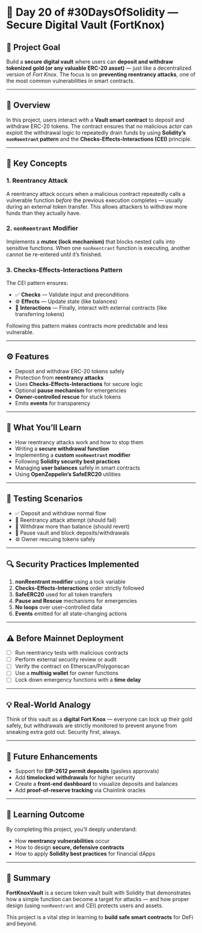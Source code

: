 # 🏰 Day 20 of #30DaysOfSolidity — Secure Digital Vault (FortKnox)

## 🎯 Project Goal

Build a **secure digital vault** where users can **deposit and withdraw tokenized gold (or any valuable ERC-20 asset)** — just like a decentralized version of *Fort Knox*. The focus is on **preventing reentrancy attacks**, one of the most common vulnerabilities in smart contracts.

---

## 🔐 Overview

In this project, users interact with a **Vault smart contract** to deposit and withdraw ERC-20 tokens. The contract ensures that no malicious actor can exploit the withdrawal logic to repeatedly drain funds by using **Solidity’s `nonReentrant` pattern** and the **Checks-Effects-Interactions (CEI)** principle.

---

## 🧩 Key Concepts

### 1. **Reentrancy Attack**

A reentrancy attack occurs when a malicious contract repeatedly calls a vulnerable function *before* the previous execution completes — usually during an external token transfer. This allows attackers to withdraw more funds than they actually have.

### 2. **`nonReentrant` Modifier**

Implements a **mutex (lock mechanism)** that blocks nested calls into sensitive functions.
When one `nonReentrant` function is executing, another cannot be re-entered until it’s finished.

### 3. **Checks-Effects-Interactions Pattern**

The CEI pattern ensures:

* ✅ **Checks** — Validate input and preconditions
* ⚙️ **Effects** — Update state (like balances)
* 🔗 **Interactions** — Finally, interact with external contracts (like transferring tokens)

Following this pattern makes contracts more predictable and less vulnerable.

---

## ⚙️ Features

* Deposit and withdraw ERC-20 tokens safely
* Protection from **reentrancy attacks**
* Uses **Checks-Effects-Interactions** for secure logic
* Optional **pause mechanism** for emergencies
* **Owner-controlled rescue** for stuck tokens
* Emits **events** for transparency

---

## 🧠 What You’ll Learn

* How reentrancy attacks work and how to stop them
* Writing a **secure withdrawal function**
* Implementing a **custom `nonReentrant` modifier**
* Following **Solidity security best practices**
* Managing **user balances** safely in smart contracts
* Using **OpenZeppelin’s SafeERC20** utilities

---

## 🧪 Testing Scenarios

* ✅ Deposit and withdraw normal flow
* 🚫 Reentrancy attack attempt (should fail)
* 🚫 Withdraw more than balance (should revert)
* 🛑 Pause vault and block deposits/withdrawals
* ⚙️ Owner rescuing tokens safely

---

## 🔍 Security Practices Implemented

1. **nonReentrant modifier** using a lock variable
2. **Checks-Effects-Interactions** order strictly followed
3. **SafeERC20** used for all token transfers
4. **Pause and Rescue** mechanisms for emergencies
5. **No loops** over user-controlled data
6. **Events** emitted for all state-changing actions

---

## ⚠️ Before Mainnet Deployment

* [ ] Run reentrancy tests with malicious contracts
* [ ] Perform external security review or audit
* [ ] Verify the contract on Etherscan/Polygonscan
* [ ] Use a **multisig wallet** for owner functions
* [ ] Lock down emergency functions with a **time delay**

---

## 💡 Real-World Analogy

Think of this vault as a **digital Fort Knox** — everyone can lock up their gold safely, but withdrawals are strictly monitored to prevent anyone from sneaking extra gold out.
Security first, always.

---

## 🚀 Future Enhancements

* Support for **EIP-2612 permit deposits** (gasless approvals)
* Add **timelocked withdrawals** for higher security
* Create a **front-end dashboard** to visualize deposits and balances
* Add **proof-of-reserve tracking** via Chainlink oracles

---

## 🧭 Learning Outcome

By completing this project, you’ll deeply understand:

* How **reentrancy vulnerabilities** occur
* How to design **secure, defensive contracts**
* How to apply **Solidity best practices** for financial dApps

---

## 📘 Summary

**FortKnoxVault** is a secure token vault built with Solidity that demonstrates how a simple function can become a target for attacks — and how proper design (using `nonReentrant` and CEI) protects users and assets.

This project is a vital step in learning to **build safe smart contracts** for DeFi and beyond.

